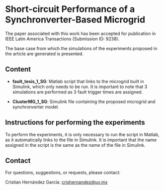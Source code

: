 # Short-circuit Performance of a Synchronverter-Based Microgrid

The paper associated with this work has been accepted for publication in IEEE Latin America Transactions (Submission ID: 9238). 

The base case from which the simulations of the experiments proposed in the article are generated is presented. 

## Content 
* **fault_tesis_1_SG**: Matlab script that links to the microgrid built in Simulink, which only needs to be run. It is important to note that 3 simulations are performed as 3 fault trigger times are assigned.
  
*  **ClusterMG_1_SG**: Simulink file containing the proposed microgrid and synchronverter model.

## Instructions for performing the experiments
To perform the experiments, it is only necessary to run the script in Matlab, as it automatically links to the file in Simulink. It is important that the name assigned in the script is the same as the name of the file in Simulink.

## Contact 
For questions, suggestions, or requests, please contact:

Cristian Hernández García: crishernandez@uv.mx


